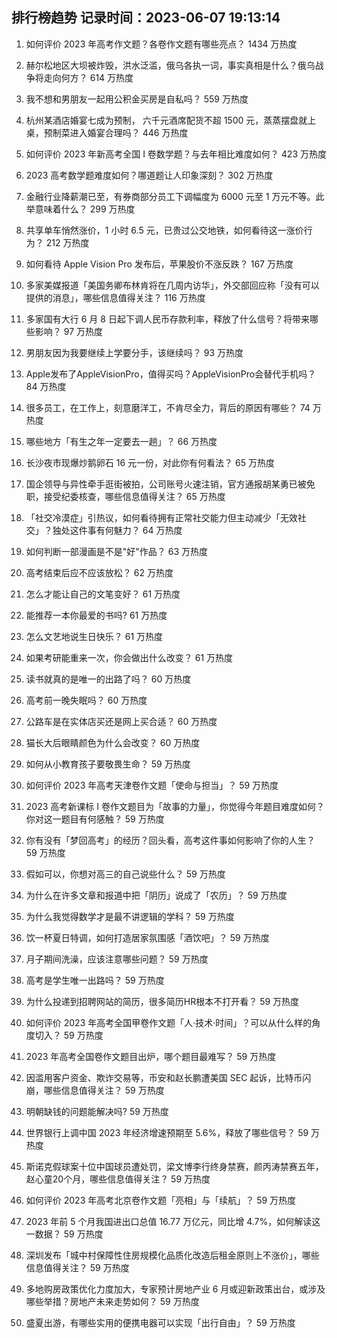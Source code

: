 
## 排行榜趋势 记录时间：2023-06-07 19:13:14
  
  1. 如何评价 2023 年高考作文题？各卷作文题有哪些亮点？ 1434 万热度
    
  2. 赫尔松地区大坝被炸毁，洪水泛滥，俄乌各执一词，事实真相是什么？俄乌战争将走向何方？ 614 万热度
    
  3. 我不想和男朋友一起用公积金买房是自私吗？ 559 万热度
    
  4. 杭州某酒店婚宴七成为预制， 六千元酒席配货不超 1500 元，蒸蒸摆盘就上桌，预制菜进入婚宴合理吗？ 446 万热度
    
  5. 如何评价 2023 年新高考全国 Ⅰ 卷数学题？与去年相比难度如何？ 423 万热度
    
  6. 2023 高考数学题难度如何？哪道题让人印象深刻？ 302 万热度
    
  7. 金融行业降薪潮已至，有券商部分员工下调幅度为 6000 元至 1 万元不等。此举意味着什么？ 299 万热度
    
  8. 共享单车悄然涨价，1 小时 6.5 元，已贵过公交地铁，如何看待这一涨价行为？ 212 万热度
    
  9. 如何看待 Apple Vision Pro 发布后，苹果股价不涨反跌？ 167 万热度
    
  10. 多家美媒报道「美国务卿布林肯将在几周内访华」，外交部回应称「没有可以提供的消息」，哪些信息值得关注？ 116 万热度
    
  11. 多家国有大行 6 月 8 日起下调人民币存款利率，释放了什么信号？将带来哪些影响？ 97 万热度
    
  12. 男朋友因为我要继续上学要分手，该继续吗？ 93 万热度
    
  13. Apple发布了AppleVisionPro，值得买吗？AppleVisionPro会替代手机吗？ 84 万热度
    
  14. 很多员工，在工作上，刻意磨洋工，不肯尽全力，背后的原因有哪些？ 74 万热度
    
  15. 哪些地方「有生之年一定要去一趟」？ 66 万热度
    
  16. 长沙夜市现爆炒鹅卵石 16 元一份，对此你有何看法？ 65 万热度
    
  17. 国企领导与异性牵手逛街被拍，公司账号火速注销，官方通报胡某勇已被免职，接受纪委核查，哪些信息值得关注？ 65 万热度
    
  18. 「社交冷漠症」引热议，如何看待拥有正常社交能力但主动减少「无效社交」？独处这件事有何魅力？ 64 万热度
    
  19. 如何判断一部漫画是不是"好"作品？ 63 万热度
    
  20. 高考结束后应不应该放松？ 62 万热度
    
  21. 怎么才能让自己的文笔变好？ 61 万热度
    
  22. 能推荐一本你最爱的书吗? 61 万热度
    
  23. 怎么文艺地说生日快乐？ 61 万热度
    
  24. 如果考研能重来一次，你会做出什么改变？ 61 万热度
    
  25. 读书就真的是唯一的出路了吗？ 60 万热度
    
  26. 高考前一晚失眠吗？ 60 万热度
    
  27. 公路车是在实体店买还是网上买合适？ 60 万热度
    
  28. 猫长大后眼睛颜色为什么会改变？ 60 万热度
    
  29. 如何从小教育孩子要敬畏生命？ 59 万热度
    
  30. 如何评价 2023 年高考天津卷作文题「使命与担当」？ 59 万热度
    
  31. 2023 高考新课标 I 卷作文题目为「故事的力量」，你觉得今年题目难度如何？你对这一题目有何感触？ 59 万热度
    
  32. 你有没有「梦回高考」的经历？回头看，高考这件事如何影响了你的人生？ 59 万热度
    
  33. 假如可以，你想对高三的自己说些什么？ 59 万热度
    
  34. 为什么在许多文章和报道中把「阴历」说成了「农历」？ 59 万热度
    
  35. 为什么我觉得数学才是最不讲逻辑的学科？ 59 万热度
    
  36. 饮一杯夏日特调，如何打造居家氛围感「酒饮吧」？ 59 万热度
    
  37. 月子期间洗澡，应该注意哪些问题？ 59 万热度
    
  38. 高考是学生唯一出路吗？ 59 万热度
    
  39. 为什么投递到招聘网站的简历，很多简历HR根本不打开看？ 59 万热度
    
  40. 如何评价 2023 年高考全国甲卷作文题「人·技术·时间」？可以从什么样的角度切入？ 59 万热度
    
  41. 2023 年高考全国卷作文题目出炉，哪个题目最难写？ 59 万热度
    
  42. 因滥用客户资金、欺诈交易等，币安和赵长鹏遭美国 SEC 起诉，比特币闪崩，哪些信息值得关注？ 59 万热度
    
  43. 明朝缺钱的问题能解决吗? 59 万热度
    
  44. 世界银行上调中国 2023 年经济增速预期至 5.6%，释放了哪些信号？ 59 万热度
    
  45. 斯诺克假球案十位中国球员遭处罚，梁文博李行终身禁赛，颜丙涛禁赛五年，赵心童20个月，哪些信息值得关注？ 59 万热度
    
  46. 如何评价 2023 年高考北京卷作文题「亮相」与「续航」？ 59 万热度
    
  47. 2023 年前 5 个月我国进出口总值 16.77 万亿元，同比增 4.7%，如何解读这一数据？ 59 万热度
    
  48. 深圳发布「城中村保障性住房规模化品质化改造后租金原则上不涨价」，哪些信息值得关注？ 59 万热度
    
  49. 多地购房政策优化力度加大，专家预计房地产业 6 月或迎新政策出台，或涉及哪些举措？房地产未来走势如何？ 59 万热度
    
  50. 盛夏出游，有哪些实用的便携电器可以实现「出行自由」？ 59 万热度
    
